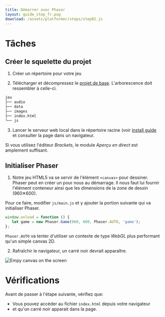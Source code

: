 ```yaml
---
title: Démarrer avec Phaser
layout: guide_step_fr.pug
download: /assets/platformer/steps/step01.js
---
```


# Tâches

## Créer le squelette du projet

1. Créer un répertoire pour votre jeu

2. Télécharger et décompressez le [projet de base](/assets/platformer/start.zip). L'arborescence doit ressembler à celle-ci.

  ```bash
  jeu
  ├── audio
  ├── data
  ├── images
  ├── index.html
  └── js
  ```

3. Lancer le serveur web local dans le répertoire racine (voir [install guide](/fr/guides/installation/) et consulter la page dans un navigateur.

  Si vous utilisez l'éditeur _Brackets_, le module _Aperçu en direct_ est amplement suffisant.

## Initialiser Phaser

1. Notre jeu HTML5 va se servir de l'élément `<canvas>` pour dessiner. Phaser peut en créer un pour nous au démarrage. Il nous faut lui fournir l'élément conteneur ainsi que les dimensions de la zone de dessin (960✕600).

  Pour ce faire, modifier `js/main.js` et y ajouter la portion suivante qui va initialiser Phaser.

  ```javascript
  window.onload = function () {
     let game = new Phaser.Game(960, 600, Phaser.AUTO, 'game');
  };
  ```

  `Phaser.AUTO` va tenter d'utiliser un contexte de type _WebGL_ plus performant qu'un simple canvas 2D.

2. Rafraîchir le navigateur, un carré noir devrait apparaître.

  ![Empy canvas on the screen](/assets/platformer/step00_check.png)

# Vérifications

Avant de passer à l'étape suivante, vérifiez que:

- Vous pouvez accéder au fichier `index.html` depuis votre navigateur
- et qu'un carré noir apparait dans la page.
